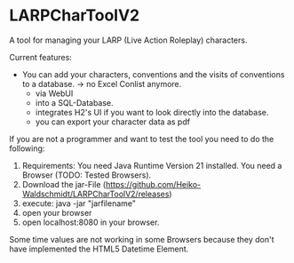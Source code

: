 # LARPCharToolV2
A tool for managing your LARP (Live Action Roleplay) characters.

Current features:
- You can add your characters, conventions and the visits of conventions to a database. -> no Excel Conlist anymore.
  - via WebUI
  - into a SQL-Database.
  - integrates H2's UI if you want to look directly into the database.
  - you can export your character data as pdf 

If you are not a programmer and want to test the tool you need to do the following:

1. Requirements: You need Java Runtime Version 21 installed. You need a Browser (TODO: Tested Browsers).
2. Download the jar-File (https://github.com/Heiko-Waldschmidt/LARPCharToolV2/releases)
3. execute: java -jar "jarfilename"
4. open your browser
5. open localhost:8080 in your browser.
 
Some time values are not working in some Browsers because they don't have implemented the HTML5 Datetime Element.